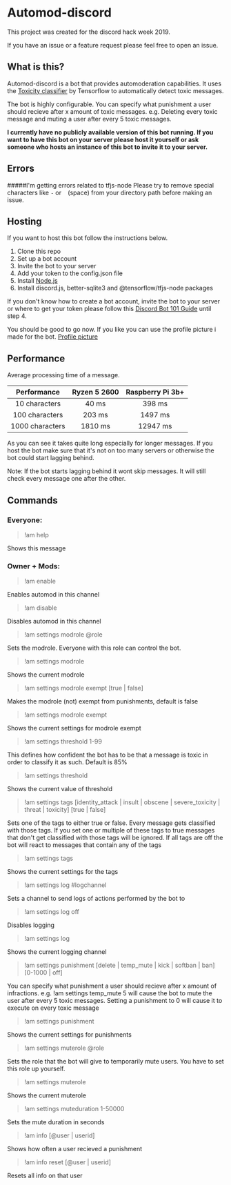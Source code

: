 # Automod-discord

This project was created for the discord hack week 2019.

If you have an issue or a feature request please feel free to open an issue.

## What is this?

Automod-discord is a bot that provides automoderation capabilities. It uses the [Toxicity classifier](https://github.com/tensorflow/tfjs-models/tree/master/toxicity) by Tensorflow to automatically detect toxic messages.

The bot is highly configurable. You can specify what punishment a user should recieve after x amount of toxic messages. e.g. Deleting every toxic message and muting a user after every 5 toxic messages.

**I currently have no publicly available version of this bot running. If you want to have this bot on your server please host it yourself or ask someone who hosts an instance of this bot to invite it to your server.**

## Errors

#####I'm getting errors related to tfjs-node
Please try to remove special characters like `-` or ` ` (space) from your directory path before making an issue.

## Hosting

If you want to host this bot follow the instructions below.

1. Clone this repo
2. Set up a bot account
3. Invite the bot to your server
4. Add your token to the config.json file
5. Install [Node.js](https://nodejs.org/en/download/)
6. Install discord.js, better-sqlite3 and @tensorflow/tfjs-node packages

If you don't know how to create a bot account, invite the bot to your server or where to get your token please follow this [Discord Bot 101 Guide](https://www.digitaltrends.com/gaming/how-to-make-a-discord-bot/) until step 4.

You should be good to go now. If you like you can use the profile picture i made for the bot. [Profile picture](./automod_profile_picture.png)

## Performance

Average processing time of a message.

|    Performance    |  Ryzen 5 2600  | Raspberry Pi 3b+ |
| :---------------: | :------------: | :--------------: |
|   10 characters   |    40 ms       |      398 ms      |
|  100 characters   |    203 ms      |      1497 ms     |
|  1000 characters  |    1810 ms     |      12947 ms    |

As you can see it takes quite long especially for longer messages. If you host the bot make sure that it's not on too many servers or otherwise the bot could start lagging behind.

Note: If the bot starts lagging behind it wont skip messages. It will still check every message one after the other.

## Commands

### Everyone:

> !am help

Shows this message

### Owner + Mods:

> !am enable

Enables automod in this channel

> !am disable

Disables automod in this channel

> !am settings modrole @role

Sets the modrole. Everyone with this role can control the bot.

> !am settings modrole

Shows the current modrole

> !am settings modrole exempt [true | false]

Makes the modrole (not) exempt from punishments, default is false

> !am settings modrole exempt

Shows the current settings for modrole exempt

> !am settings threshold 1-99

This defines how confident the bot has to be that a message is toxic in order to classify it as such. Default is 85%

> !am settings threshold

Shows the current value of threshold

> !am settings tags [identity_attack | insult | obscene | severe_toxicity | threat | toxicity] [true | false]

Sets one of the tags to either true or false. Every message gets classified with those tags. If you set one or multiple of these tags to true messages that don't get classified with those tags will be ignored. If all tags are off the bot will react to messages that contain any of the tags

> !am settings tags

Shows the current settings for the tags

> !am settings log #logchannel

Sets a channel to send logs of actions performed by the bot to

> !am settings log off

Disables logging

> !am settings log

Shows the current logging channel

> !am settings punishment [delete | temp_mute | kick | softban | ban] [0-1000 | off]

You can specify what punishment a user should recieve after x amount of infractions. e.g. !am settings temp_mute 5 will cause the bot to mute the user after every 5 toxic messages. Setting a punishment to 0 will cause it to execute on every toxic message

> !am settings punishment

Shows the current settings for punishments

> !am settings muterole @role

Sets the role that the bot will give to temporarily mute users. You have to set this role up yourself.

> !am settings muterole

Shows the current muterole

> !am settings muteduration 1-50000

Sets the mute duration in seconds

> !am info [@user | userid]

Shows how often a user recieved a punishment

> !am info reset [@user | userid]

Resets all info on that user
